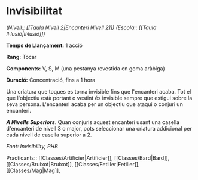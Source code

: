 # Invisibilitat

*(Nivell:: [[Taula Nivell 2|Encanteri Nivell 2]]) (Escola:: [[Taula Il·lusió|Il·lusió]])*

**Temps de Llançament:** 1 acció

**Rang:** Tocar

**Components:** V, S, M (una pestanya revestida en goma aràbiga)

**Duració:** Concentració, fins a 1 hora

Una criatura que toques es torna invisible fins que l'encanteri acaba. Tot el que l'objectiu està portant o vestint és invisible sempre que estigui sobre la seva persona. L'encanteri acaba per un objectiu que ataqui o conjuri un encanteri.

***A Nivells Superiors***. Quan conjuris aquest encanteri usant una casella d'encanteri de nivell 3 o major, pots seleccionar una criatura addicional per cada nivell de casella superior a 2.


*Font: Invisibility, PHB*



Practicants:: [[Classes/Artificier|Artificier]], [[Classes/Bard|Bard]], [[Classes/Bruixot|Bruixot]], [[Classes/Fetiller|Fetiller]], [[Classes/Mag|Mag]],